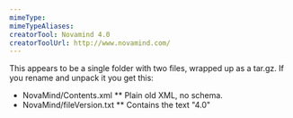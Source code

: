 ```yaml
---
mimeType: 
mimeTypeAliases:
creatorTool: Novamind 4.0
creatorToolUrl: http://www.novamind.com/
---
```


This appears to be a single folder with two files, wrapped up as a tar.gz. If you rename and unpack it you get this:

* NovaMind/Contents.xml
** Plain old XML, no schema.
* NovaMind/fileVersion.txt
** Contains the text "4.0"
